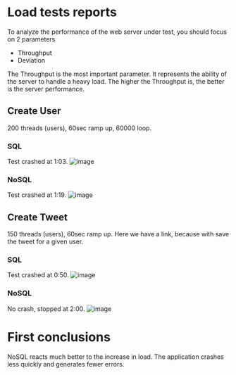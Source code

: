 # Load tests reports

To analyze the performance of the web server under test, you should focus on 2 parameters

 - Throughput
 - Deviation

The Throughput is the most important parameter. It represents the ability of the server to handle a heavy load.  The higher the Throughput is, the better is the server performance.

## Create User

200 threads (users), 60sec ramp up, 60000 loop.

### SQL
Test crashed at 1:03.
![image](https://user-images.githubusercontent.com/25029077/114772183-c9f1df80-9d6d-11eb-85ab-5cf3b1217ed2.png)

### NoSQL
Test crashed at 1:19.
![image](https://user-images.githubusercontent.com/25029077/114771280-ad08dc80-9d6c-11eb-9427-bb9f364414e1.png)

## Create Tweet

150 threads (users), 60sec ramp up.
Here we have a link, because with save the tweet for a given user.

### SQL
Test crashed at 0:50.
![image](https://user-images.githubusercontent.com/25029077/114773417-54870e80-9d6f-11eb-944d-06c73f04e337.png)

### NoSQL
No crash, stopped at 2:00.
![image](https://user-images.githubusercontent.com/25029077/114773983-ff97c800-9d6f-11eb-85d2-4c641c96518c.png)


# First conclusions

NoSQL reacts much better to the increase in load. The application crashes less quickly and generates fewer errors.
